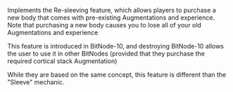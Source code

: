 Implements the Re-sleeving feature, which allows players to purchase a new body
that comes with pre-existing Augmentations and experience. Note that purchasing
a new body causes you to lose all of your old Augmentations and experience

This feature is introduced in BitNode-10, and destroying BitNode-10 allows
the user to use it in other BitNodes (provided that they purchase the required
cortical stack Augmentation)

While they are based on the same concept, this feature is different than the
"Sleeve" mechanic.
